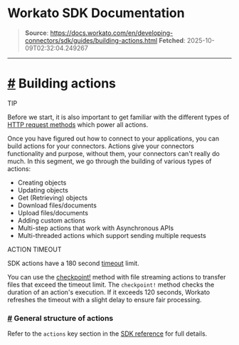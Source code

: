 # Workato SDK Documentation

> **Source**: https://docs.workato.com/en/developing-connectors/sdk/guides/building-actions.html
> **Fetched**: 2025-10-09T02:32:04.249267

---

# [#](<#building-actions>) Building actions

TIP

Before we start, it is also important to get familiar with the different types of [HTTP request methods](</developing-connectors/sdk/sdk-reference/http.html>) which power all actions.

Once you have figured out how to connect to your applications, you can build actions for your connectors. Actions give your connectors functionality and purpose, without them, your connectors can't really do much. In this segment, we go through the building of various types of actions:

  * Creating objects
  * Updating objects
  * Get (Retrieving) objects
  * Download files/documents
  * Upload files/documents
  * Adding custom actions
  * Multi-step actions that work with Asynchronous APIs
  * Multi-threaded actions which support sending multiple requests

ACTION TIMEOUT

SDK actions have a 180 second [timeout](</recipes/recipe-job-errors.html#timeouts>) limit.

You can use the [checkpoint!](</developing-connectors/sdk/sdk-reference/ruby_methods.html#checkpoint>) method with file streaming actions to transfer files that exceed the timeout limit. The `checkpoint!` method checks the duration of an action's execution. If it exceeds 120 seconds, Workato refreshes the timeout with a slight delay to ensure fair processing.

### [#](<#general-structure-of-actions>) General structure of actions

Refer to the `actions` key section in the [SDK reference](</developing-connectors/sdk/sdk-reference/actions.html>) for full details.
